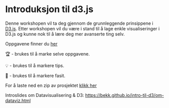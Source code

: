 # Introduksjon til d3.js

Denne workshopen vil ta deg gjennom de grunnleggende prinsippene i [D3.js](https://d3js.org/). Etter workshopen vil du være i stand til å lage enkle visualiseringer i D3.js og kunne nok til å lære deg mer avanserte ting selv.

Oppgavene finner du [her](https://github.com/bekk/intro-til-d3/tree/master/oppgaver)

:trophy: - brukes til å marke selve oppgavene.

:bulb: - brukes til å markere tips.

:school_satchel: - brukes til å markere fasit.

For å laste ned en zip av prosjektet [klikk her](https://github.com/bekk/intro-til-d3/archive/master.zip)

Introslides om Datavisualisering & D3: https://bekk.github.io/intro-til-d3/om-dataviz.html
